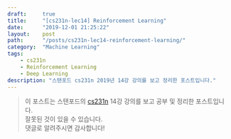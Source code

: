 ```yaml
---
draft:     true
title:     "[cs231n-lec14] Reinforcement Learning"
date:      "2019-12-01 21:25:22"
layout:    post
path:      "/posts/cs231n-lec14-reinforcement-learning/"
category:  "Machine Learning"
tags: 
    - cs231n
    - Reinforcement Learning
    - Deep Learning
description: "스탠포드 cs231n 2019년 14강 강의를 보고 정리한 포스트입니다."
---
```


> 이 포스트는 스탠포드의 [cs231n](http://cs231n.stanford.edu) 14강 강의를 보고 공부 및 정리한 포스트입니다.  
> 잘못된 것이 있을 수 있습니다.  
> 댓글로 알려주시면 감사합니다!  
